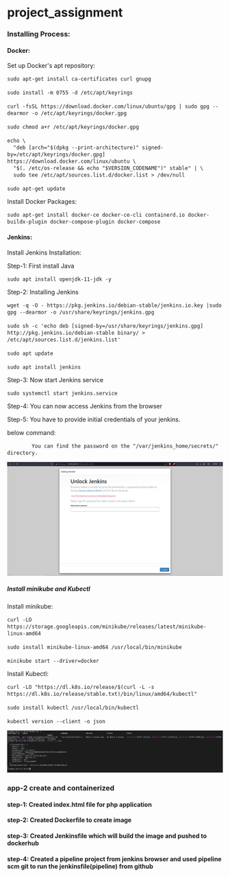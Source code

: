 # project_assignment 
### Installing Process:
#### Docker:
Set up Docker's apt repository:
```
sudo apt-get install ca-certificates curl gnupg

sudo install -m 0755 -d /etc/apt/keyrings

curl -fsSL https://download.docker.com/linux/ubuntu/gpg | sudo gpg --dearmor -o /etc/apt/keyrings/docker.gpg

sudo chmod a+r /etc/apt/keyrings/docker.gpg

echo \
  "deb [arch="$(dpkg --print-architecture)" signed-by=/etc/apt/keyrings/docker.gpg] https://download.docker.com/linux/ubuntu \
  "$(. /etc/os-release && echo "$VERSION_CODENAME")" stable" | \
  sudo tee /etc/apt/sources.list.d/docker.list > /dev/null
  
sudo apt-get update
```
Install Docker Packages:
```
sudo apt-get install docker-ce docker-ce-cli containerd.io docker-buildx-plugin docker-compose-plugin docker-compose
```
#### Jenkins:
Install Jenkins Installation:

Step-1: First install Java
```
sudo apt install openjdk-11-jdk -y

```

Step-2: Installing Jenkins
```
wget -q -O - https://pkg.jenkins.io/debian-stable/jenkins.io.key |sudo gpg --dearmor -o /usr/share/keyrings/jenkins.gpg

sudo sh -c 'echo deb [signed-by=/usr/share/keyrings/jenkins.gpg] http://pkg.jenkins.io/debian-stable binary/ > /etc/apt/sources.list.d/jenkins.list'

sudo apt update

sudo apt install jenkins
```

Step-3: Now start Jenkins service
```
sudo systemctl start jenkins.service
```

Step-4: You can now access Jenkins from the browser

Step-5: You have to provide initial credentials of your jenkins. 

below command:
```
        You can find the password on the "/var/jenkins_home/secrets/" directory.
```

![Jenkins_brower](/images/image2.PNG)

##### Install minikube and Kubectl
Install minikube:
```
curl -LO https://storage.googleapis.com/minikube/releases/latest/minikube-linux-amd64

sudo install minikube-linux-amd64 /usr/local/bin/minikube

minikube start --driver=docker
```
Install Kubectl:
```
curl -LO "https://dl.k8s.io/release/$(curl -L -s https://dl.k8s.io/release/stable.txt)/bin/linux/amd64/kubectl"

sudo install kubectl /usr/local/bin/kubectl

kubectl version --client -o json
```
![check_by_command](/images/image1.PNG)


### app-2 create and containerized

#### step-1: Created index.html file for php application

#### step-2: Created Dockerfile to create image

#### step-3: Created Jenkinsfile which will build the image and pushed to dockerhub

#### step-4: Created a pipeline project from jenkins browser and used pipeline scm git to run the jenkinsfile(pipeline) from github

